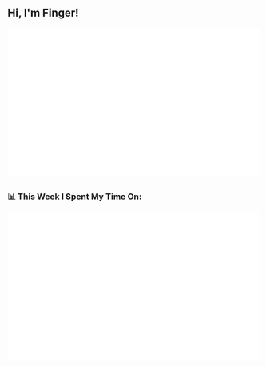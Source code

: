 <h2> Hi, I'm Finger!</h2>

<img align="right" src="https://raw.githubusercontent.com/spianmo/github-stats/master/generated/overview.svg#gh-light-mode-only">

<!-- <img align="right" height="160em" src="https://github-readme-stats-eight-theta.vercel.app/api/top-langs/?username=spianmo&layout=compact&langs_count=8&theme=algolia"/>	 -->
	
```go
package main

type Me struct {
	Name   string
	Job    string
	Code   string
	Skills string
}

func main() {
	me := &Me{
		Name:   "Finger",
		Job:    "Client-side Engineer",
		Code:   "Java and C++ and Others",
		Skills: "Android Security NLP ^o^",
	}
	_ = me
}
```


<h3>📊 This Week I Spent My Time On:</h3>
<img align='right' src="https://raw.githubusercontent.com/spianmo/github-stats/master/generated/languages.svg#gh-light-mode-only">

<!--START_SECTION:waka-->

```text
Java                   24 hrs 54 mins  ██████████████▓░░░░░░░░░░   58.27 %
Groovy                 6 hrs 35 mins   ████░░░░░░░░░░░░░░░░░░░░░   15.41 %
Gradle                 3 hrs 22 mins   ██░░░░░░░░░░░░░░░░░░░░░░░   07.91 %
XML                    2 hrs 50 mins   █▓░░░░░░░░░░░░░░░░░░░░░░░   06.65 %
Kotlin                 2 hrs 42 mins   █▓░░░░░░░░░░░░░░░░░░░░░░░   06.32 %
Properties             1 hr 45 mins    █░░░░░░░░░░░░░░░░░░░░░░░░   04.11 %
```

<!--END_SECTION:waka-->
